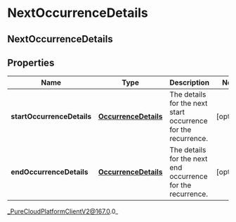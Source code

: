 # NextOccurrenceDetails

## NextOccurrenceDetails

## Properties

|Name | Type | Description | Notes|
|------------ | ------------- | ------------- | -------------|
| **startOccurrenceDetails** | [**OccurrenceDetails**](OccurrenceDetails) | The details for the next start occurrence for the recurrence. | [optional] |
| **endOccurrenceDetails** | [**OccurrenceDetails**](OccurrenceDetails) | The details for the next end occurrence for the recurrence. | [optional] |



_PureCloudPlatformClientV2@167.0.0_
